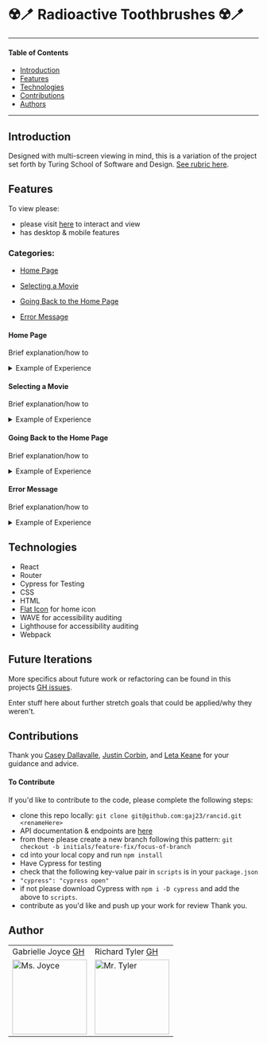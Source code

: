 # ☢️🪥 Radioactive Toothbrushes ☢️🪥
---
#### Table of Contents
- [Introduction](#Introduction)
- [Features](#Features)
- [Technologies](#Techologies)
- [Contributions](#Contributions)
- [Authors](#Authors)
---
## Introduction

Designed with multi-screen viewing in mind, this is a variation of the project set forth by Turing School of Software and Design. [See rubric here](https://frontend.turing.io/projects/module-3/rancid-tomatillos-v3.html).

## Features

To view please:
- please visit [here](https://gaj23.github.io/) to interact and view
- has desktop & mobile features

### Categories:
- [Home Page](#Home-Page)

- [Selecting a Movie](#Selecting-a-movie)

- [Going Back to the Home Page](#Going-back-to-the-Home-Page)

- [Error Message](#Error-Message)

#### Home Page
Brief explanation/how to

<details>
<summary>Example of Experience</summary>
<br>
 <img width="283" alt="all movies" src="https://user-images.githubusercontent.com/70095063/107731695-d6958100-6cb3-11eb-9580-cbf191a082d5.png">
</details>

#### Selecting a Movie
Brief explanation/how to

<details>
<summary>Example of Experience</summary>
<br>
<img width="283" alt="selecting Onward" src="https://media.giphy.com/media/zIcgOXSX5cnDSOqdOu/giphy.gif">
</details>

#### Going Back to the Home Page
Brief explanation/how to

<details>
<summary>Example of Experience</summary>
<br>
<img width="283" alt="naviagating to home"src="https://media.giphy.com/media/mYgdbke1WUK4esKJWv/giphy.gif">
</details>

#### Error Message
Brief explanation/how to

<details>
<summary>Example of Experience</summary>
<br>
<img width="283" alt="naviagating to home"src="https://media.giphy.com/media/z8GC8cC5V8zGV7ZYe7/giphy.gif">
</details>

## Technologies
- React
- Router
- Cypress for Testing
- CSS
- HTML
- [Flat Icon](https://www.flaticon.com/) for home icon
- WAVE for accessibility auditing
- Lighthouse for accessibility auditing
- Webpack

## Future Iterations

More specifics about future work or refactoring can be found in this projects [GH issues](https://github.com/gaj23/rancid/issues).

Enter stuff here about further stretch goals that could be applied/why they weren't.

## Contributions

Thank you <a href="https://github.com/cbdallavalle">Casey Dallavalle</a>, <a href="https://github.com/Corbinj22">Justin Corbin</a>, and <a href="https://github.com/letakeane"> Leta Keane</a> for your guidance and advice.

#### To Contribute
If you'd like to contribute to the code, please complete the following steps:
- clone this repo locally: `git clone git@github.com:gaj23/rancid.git <renameHere>`
- API documentation & endpoints are [here](https://frontend.turing.io/projects/module-3/rancid-tomatillos-v3.html)
- from there please create a new branch following this pattern: `git checkout -b initials/feature-fix/focus-of-branch`
- cd into your local copy and run `npm install`
- Have Cypress for testing
 - check that the following key-value pair in `scripts` is in your `package.json`
 - `"cypress": "cypress open"`
 - if not please download Cypress with `npm i -D cypress` and add the above to `scripts`.
- contribute as you'd like and push up your work for review
Thank you.

## Author
<table>
    <tr>
        <td> Gabrielle Joyce <a href="https://github.com/gaj23">GH</td>
        <td> Richard Tyler <a href="https://github.com/richardltyler">GH</td>
    </tr>
 <td><img src="https://avatars1.githubusercontent.com/u/68332132?s=460&u=a54dd9d3eede7c5ae0704846c510001c89dc88f7&v=4" alt="Ms. Joyce"
 width="150" height="auto" /></td>
 <td><img src="https://avatars.githubusercontent.com/u/70095063?s=400&u=39c274f1a2fbb88cc013de61aa8307596a988255&v=4" alt="Mr. Tyler"
 width="150" height="auto" /></td>
</table>
